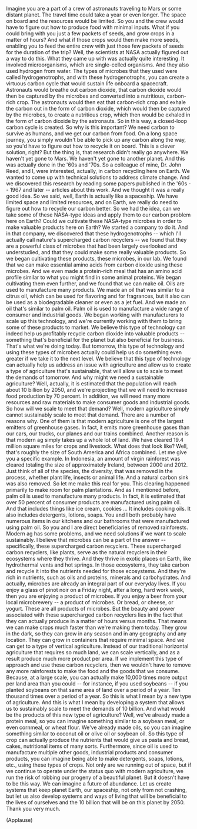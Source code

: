 
Imagine you are a part
of a crew of astronauts
traveling to Mars or some distant planet.
The travel time could take a year
or even longer.
The space on board and the resources
would be limited.
So you and the crew would have
to figure out how to produce food
with minimal inputs.
What if you could bring with you
just a few packets of seeds,
and grow crops in a matter of hours?
And what if those crops
would then make more seeds,
enabling you to feed the entire crew
with just those few packets of seeds
for the duration of the trip?
Well, the scientists at NASA actually
figured out a way to do this.
What they came up with
was actually quite interesting.
It involved microorganisms,
which are single-celled organisms.
And they also used hydrogen from water.
The types of microbes that they used
were called hydrogenotrophs,
and with these hydrogenotrophs,
you can create a virtuous carbon cycle
that would sustain life
onboard a spacecraft.
Astronauts would breathe out
carbon dioxide,
that carbon dioxide would then
be captured by the microbes
and converted into a nutritious,
carbon-rich crop.
The astronauts would then eat
that carbon-rich crop
and exhale the carbon out
in the form of carbon dioxide,
which would then be captured
by the microbes,
to create a nutritious crop,
which then would be exhaled
in the form of carbon dioxide
by the astronauts.
So in this way, a closed-loop
carbon cycle is created.
So why is this important?
We need carbon to survive as humans,
and we get our carbon from food.
On a long space journey,
you simply wouldn&#39;t be able to pick up
any carbon along the way,
so you&#39;d have to figure out
how to recycle it on board.
This is a clever solution, right?
But the thing is, that research
didn&#39;t really go anywhere.
We haven&#39;t yet gone to Mars.
We haven&#39;t yet gone to another planet.
And this was actually done
in the &#39;60s and &#39;70s.
So a colleague of mine,
Dr. John Reed, and I,
were interested, actually,
in carbon recycling here on Earth.
We wanted to come up
with technical solutions
to address climate change.
And we discovered this research
by reading some papers published
in the &#39;60s -- 1967 and later --
articles about this work.
And we thought it was a really good idea.
So we said, well, Earth
is actually like a spaceship.
We have limited space
and limited resources,
and on Earth, we really do
need to figure out
how to recycle our carbon better.
So we had the idea,
can we take some of these
NASA-type ideas and apply them
to our carbon problem here on Earth?
Could we cultivate
these NASA-type microbes
in order to make
valuable products here on Earth?
We started a company to do it.
And in that company, we discovered
that these hydrogenotrophs --
which I&#39;ll actually call
nature&#39;s supercharged carbon recyclers --
we found that they are a powerful
class of microbes
that had been largely overlooked
and understudied,
and that they could make
some really valuable products.
So we began cultivating these products,
these microbes, in our lab.
We found that we can make
essential amino acids from carbon dioxide
using these microbes.
And we even made a protein-rich meal
that has an amino acid profile
similar to what you might find
in some animal proteins.
We began cultivating them even further,
and we found that we can make oil.
Oils are used to manufacture
many products.
We made an oil that was similar
to a citrus oil,
which can be used for flavoring
and for fragrances,
but it also can be used
as a biodegradable cleaner
or even as a jet fuel.
And we made an oil
that&#39;s similar to palm oil.
Palm oil is used to manufacture
a wide range of consumer
and industrial goods.
We began working with manufacturers
to scale up this technology,
and we&#39;re currently working with them
to bring some of these products to market.
We believe this type of technology
can indeed help us
profitably recycle carbon dioxide
into valuable products --
something that&#39;s beneficial
for the planet
but also beneficial for business.
That&#39;s what we&#39;re doing today.
But tomorrow, this type of technology
and using these types of microbes
actually could help us
do something even greater
if we take it to the next level.
We believe that this type of technology
can actually help us address
an issue with agriculture
and allow us to create
a type of agriculture that&#39;s sustainable,
that will allow us to scale
to meet the demands of tomorrow.
And why might we need
a sustainable agriculture?
Well, actually, it is estimated
that the population will reach
about 10 billion by 2050,
and we&#39;re projecting that we will need
to increase food production
by 70 percent.
In addition, we will need many more
resources and raw materials
to make consumer goods
and industrial goods.
So how will we scale to meet that demand?
Well, modern agriculture simply cannot
sustainably scale to meet that demand.
There are a number of reasons why.
One of them is that modern agriculture
is one of the largest emitters
of greenhouse gases.
In fact, it emits more greenhouse gases
than our cars, our trucks, our planes
and our trains combined.
Another reason is that modern ag
simply takes up a whole lot of land.
We have cleared 19.4 million square miles
for crops and livestock.
What does that look like?
Well, that&#39;s roughly the size
of South America and Africa combined.
Let me give you a specific example.
In Indonesia, an amount
of virgin rainforest was cleared
totaling the size
of approximately Ireland,
between 2000 and 2012.
Just think of all
of the species, the diversity,
that was removed in the process,
whether plant life, insects
or animal life.
And a natural carbon sink
was also removed.
So let me make this real for you.
This clearing happened primarily
to make room for palm plantations.
And as I mentioned before,
palm oil is used
to manufacture many products.
In fact, it is estimated
that over 50 percent of consumer products
are manufactured using palm oil.
And that includes things
like ice cream, cookies ...
It includes cooking oils.
It also includes detergents,
lotions, soaps.
You and I both
probably have numerous items
in our kitchens and our bathrooms
that were manufactured using palm oil.
So you and I are direct beneficiaries
of removed rainforests.
Modern ag has some problems,
and we need solutions
if we want to scale sustainably.
I believe that microbes
can be a part of the answer --
specifically, these supercharged
carbon recyclers.
These supercharged carbon recyclers,
like plants, serve as
the natural recyclers
in their ecosystems where they thrive.
And they thrive in exotic places on Earth,
like hydrothermal vents and hot springs.
In those ecosystems,
they take carbon and recycle it
into the nutrients needed
for those ecosystems.
And they&#39;re rich in nutrients,
such as oils and proteins,
minerals and carbohydrates.
And actually, microbes are already
an integral part of our everyday lives.
If you enjoy a glass of pinot noir
on a Friday night,
after a long, hard work week,
then you are enjoying
a product of microbes.
If you enjoy a beer
from your local microbrewery --
a product of microbes.
Or bread, or cheese, or yogurt.
These are all products of microbes.
But the beauty and power associated
with these supercharged carbon recyclers
lies in the fact that they can
actually produce in a matter of hours
versus months.
That means we can make crops
much faster than we&#39;re making them today.
They grow in the dark,
so they can grow in any season
and in any geography and any location.
They can grow in containers
that require minimal space.
And we can get to a type
of vertical agriculture.
Instead of our traditional
horizontal agriculture
that requires so much land,
we can scale vertically,
and as a result
produce much more product per area.
If we implement this type of approach
and use these carbon recyclers,
then we wouldn&#39;t have to remove
any more rainforests
to make the food and the goods
that we consume.
Because, at a large scale,
you can actually make 10,000 times
more output per land area
than you could -- for instance,
if you used soybeans --
if you planted soybeans
on that same area of land
over a period of a year.
Ten thousand times
over a period of a year.
So this is what I mean
by a new type of agriculture.
And this is what I mean
by developing a system
that allows us to sustainably scale
to meet the demands of 10 billion.
And what would be the products
of this new type of agriculture?
Well, we&#39;ve already made a protein meal,
so you can imagine something
similar to a soybean meal,
or even cornmeal, or wheat flour.
We&#39;ve already made oils,
so you can imagine something
similar to coconut oil
or olive oil or soybean oil.
So this type of crop can
actually produce the nutrients
that would give us pasta and bread,
cakes, nutritional items of many sorts.
Furthermore, since oil is used
to manufacture multiple other goods,
industrial products and consumer products,
you can imagine being able to make
detergents, soaps, lotions, etc.,
using these types of crops.
Not only are we running out of space,
but if we continue to operate
under the status quo
with modern agriculture,
we run the risk of robbing our progeny
of a beautiful planet.
But it doesn&#39;t have to be this way.
We can imagine a future of abundance.
Let us create systems that keep
planet Earth, our spaceship,
not only from not crashing,
but let us also develop systems
and ways of living
that will be beneficial
to the lives of ourselves
and the 10 billion that will
be on this planet by 2050.
Thank you very much.

(Applause)

